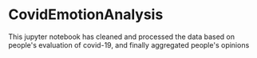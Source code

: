 # CovidEmotionAnalysis
This jupyter notebook has cleaned and processed the data based on people's evaluation of covid-19, and finally aggregated people's opinions
